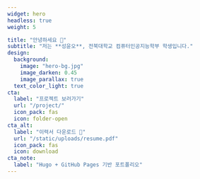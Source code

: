 ```yaml
---
widget: hero
headless: true
weight: 5

title: "안녕하세요 👋"
subtitle: "저는 **성윤오**, 전북대학교 컴퓨터인공지능학부 학생입니다."
design:
  background:
    image: "hero-bg.jpg"
    image_darken: 0.45
    image_parallax: true
  text_color_light: true
cta:
  label: "프로젝트 보러가기"
  url: "/project/"
  icon_pack: fas
  icon: folder-open
cta_alt:
  label: "이력서 다운로드 📄"
  url: "/static/uploads/resume.pdf"
  icon_pack: fas
  icon: download
cta_note:
  label: "Hugo + GitHub Pages 기반 포트폴리오"
---
```

